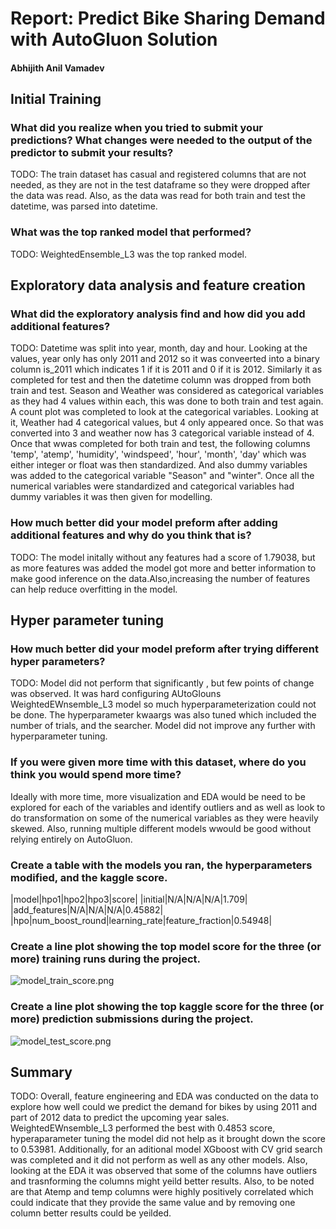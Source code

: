 # Report: Predict Bike Sharing Demand with AutoGluon Solution
#### Abhijith Anil Vamadev

## Initial Training
### What did you realize when you tried to submit your predictions? What changes were needed to the output of the predictor to submit your results?
TODO: The train dataset has casual and registered columns that are not needed, as they are not in the test dataframe so they were dropped after the data was read. Also, as the data was read for both train and test the datetime, was parsed into datetime. 

### What was the top ranked model that performed?
TODO: WeightedEnsemble_L3 was the top ranked model.

## Exploratory data analysis and feature creation
### What did the exploratory analysis find and how did you add additional features?
TODO: Datetime was split into year, month, day and hour. Looking at the values, year only has only 2011 and 2012 so it was conveerted into a binary column is_2011 which indicates 1 if it is 2011 and 0 if it is 2012. Similarly it as completed for test and then the datetime column was dropped from both train and test. Season and Weather was considered as categorical variables as they had 4 values within each, this was done to both train and test again. A count plot was completed to look at the categorical variables. Looking at it, Weather had 4 categorical values, but 4 only appeared once. So that was converted into 3 and weather now has 3 categorical variable instead of 4. 
Once that wwas completed for both train and test, the following columns 'temp', 'atemp', 'humidity', 'windspeed', 'hour', 'month', 'day' which was either integer or float was then standardized. And also dummy variables was added to the categorical variable "Season" and "winter". Once all the numerical variables were standardized and categorical variables had dummy variables it was then given for modelling. 

### How much better did your model preform after adding additional features and why do you think that is?
TODO: The model initally without any features had a score of 1.79038, but as more features was added the model got more and better information to make good inference on the data.Also,increasing the number of features can help reduce overfitting in the model.

## Hyper parameter tuning
### How much better did your model preform after trying different hyper parameters?
TODO: Model did not perform that significantly , but few points of change was observed. It was hard configuring AUtoGlouns WeightedEWnsemble_L3 model so much hyperparameterization could not be done. The hyperparameter kwaargs was also tuned which included the number of trials, and the searcher. Model did not improve any further with hyperparameter tuning.

### If you were given more time with this dataset, where do you think you would spend more time?
Ideally with more time, more visualization and EDA would be need to be explored for each of the variables and identify outliers and as well as look to do transformation on some of the numerical variables as they were heavily skewed. Also, running multiple different models wwould be good without relying entirely on AutoGluon. 
### Create a table with the models you ran, the hyperparameters modified, and the kaggle score.
|model|hpo1|hpo2|hpo3|score|
|initial|N/A|N/A|N/A|1.709|
|add_features|N/A|N/A|N/A|0.45882|
|hpo|num_boost_round|learning_rate|feature_fraction|0.54948|
			
### Create a line plot showing the top model score for the three (or more) training runs during the project.



![model_train_score.png](img/model_train_score.png)

### Create a line plot showing the top kaggle score for the three (or more) prediction submissions during the project.


![model_test_score.png](img/model_test_score.png)

## Summary
TODO: Overall, feature engineering and EDA was conducted on the data to explore how well could we predict the demand for bikes by using 2011 and part of 2012 data to predict the upcoming year sales. WeightedEWnsemble_L3 performed the best with 0.4853 score, hyperaparameter tuning the model did not help as it brought down the score to 0.53981. Additionally, for an aditional model XGboost with CV grid search was completed and it did not perform as well as any other models. Also, looking at the EDA it was observed that some of the columns have outliers and trasnforming the columns might yeild better results. Also, to be noted are that Atemp and temp columns were highly positively correlated which could indicate that they provide the same value and by removing one column better results could be yeilded. 
